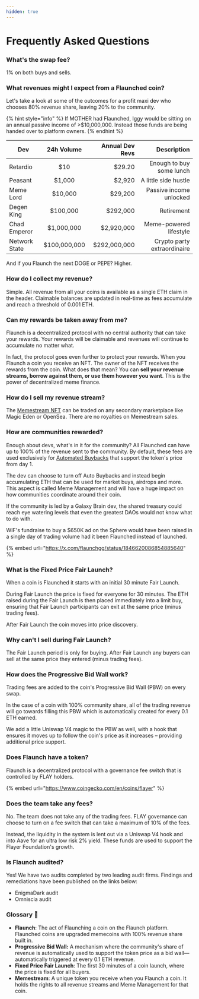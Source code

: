```yaml
---
hidden: true
---
```


# Frequently Asked Questions

### What's the swap fee? <a href="#what-revenues-might-i-expect" id="what-revenues-might-i-expect"></a>

1% on both buys and sells.

### What revenues might I expect from a Flaunched coin? <a href="#what-revenues-might-i-expect" id="what-revenues-might-i-expect"></a>

Let's take a look at some of the outcomes for a profit maxi dev who chooses 80% revenue share, leaving 20% to the community.

{% hint style="info" %}
If MOTHER had Flaunched, Iggy would be sitting on an annual passive income of >$10,000,000. Instead those funds are being handed over to platform owners.
{% endhint %}

| Dev           |  24h Volume  | Annual Dev Revs |                 Description |
| ------------- | :----------: | --------------: | --------------------------: |
| Retardio      |      $10     |          $29.20 |    Enough to buy some lunch |
| Peasant       |    $1,000    |          $2,920 |        A little side hustle |
| Meme Lord     |    $10,000   |         $29,200 |     Passive income unlocked |
| Degen King    |   $100,000   |        $292,000 |                  Retirement |
| Chad Emperor  |  $1,000,000  |      $2,920,000 |      Meme-powered lifestyle |
| Network State | $100,000,000 |    $292,000,000 | Crypto party extraordinaire |

And if you Flaunch the next DOGE or PEPE? Higher.

### How do I collect my revenue? <a href="#how-do-i-collect-my-revenue" id="how-do-i-collect-my-revenue"></a>

Simple. All revenue from all your coins is available as a single ETH claim in the header. Claimable balances are updated in real-time as fees accumulate and reach a threshold of 0.001 ETH.

### Can my rewards be taken away from me? <a href="#can-my-rewards-be-taken-away-from-me" id="can-my-rewards-be-taken-away-from-me"></a>

Flaunch is a decentralized protocol with no central authority that can take your rewards. Your rewards will be claimable and revenues will continue to accumulate no matter what.

In fact, the protocol goes even further to protect your rewards. When you Flaunch a coin you receive an NFT. The owner of the NFT receives the rewards from the coin. What does that mean? You can **sell your revenue streams, borrow against them, or use them however you want**. This is the power of decentralized meme finance.

### How do I sell my revenue stream?

The [Memestream NFT](../core-features/memestream.md) can be traded on any secondary marketplace like Magic Eden or OpenSea. There are no royalties on Memestream sales.

### How are communities rewarded? <a href="#how-are-communities-rewarded" id="how-are-communities-rewarded"></a>

Enough about devs, what's in it for the community? All Flaunched can have up to 100% of the revenue sent to the community. By default, these fees are used exclusively for [Automated Buybacks](../core-features/auto-buybacks.md) that support the token's price from day 1.

The dev can choose to turn off Auto Buybacks and instead begin accumulating ETH that can be used for market buys, airdrops and more. This aspect is called Meme Management and will have a huge impact on how communities coordinate around their coin.

If the community is led by a Galaxy Brain dev, the shared treasury could reach eye watering levels that even the greatest DAOs would not know what to do with.

WIF's fundraise to buy a $650K ad on the Sphere would have been raised in a single day of trading volume had it been Flaunched instead of launched.

{% embed url="https://x.com/flaunchgg/status/1846620086854885640" %}

### What is the Fixed Price Fair Launch? <a href="#fair-launch-explained" id="fair-launch-explained"></a>

When a coin is Flaunched it starts with an initial 30 minute Fair Launch.

During Fair Launch the price is fixed for everyone for 30 minutes. The ETH raised during the Fair Launch is then placed immediately into a limit buy, ensuring that Fair Launch participants can exit at the same price (minus trading fees).

After Fair Launch the coin moves into price discovery.

### Why can't I sell during Fair Launch? <a href="#why-cant-i-sell-during-fair-launch" id="why-cant-i-sell-during-fair-launch"></a>

The Fair Launch period is only for buying. After Fair Launch any buyers can sell at the same price they entered (minus trading fees).

### How does the Progressive Bid Wall work? <a href="#how-does-the-progressive-plunge-protection-work" id="how-does-the-progressive-plunge-protection-work"></a>

Trading fees are added to the coin's Progressive Bid Wall (PBW) on every swap.

In the case of a coin with 100% community share, all of the trading revenue will go towards filling this PBW which is automatically created for every 0.1 ETH earned.

We add a little Uniswap V4 magic to the PBW as well, with a hook that ensures it moves up to follow the coin's price as it increases – providing additional price support.

### Does Flaunch have a token? <a href="#does-flaunch-have-a-token" id="does-flaunch-have-a-token"></a>

Flaunch is a decentralized protocol with a governance fee switch that is controlled by FLAY holders.

{% embed url="https://www.coingecko.com/en/coins/flayer" %}

### Does the team take any fees? <a href="#does-the-team-take-any-fees" id="does-the-team-take-any-fees"></a>

No. The team does not take any of the trading fees. FLAY governance can choose to turn on a fee switch that can take a maximum of 10% of the fees.

Instead, the liquidity in the system is lent out via a Uniswap V4 hook and into Aave for an ultra low risk 2% yield. These funds are used to support the Flayer Foundation's growth.

### Is Flaunch audited? <a href="#is-flaunch-audited" id="is-flaunch-audited"></a>

Yes! We have two audits completed by two leading audit firms. Findings and remediations have been published on the links below:

* EnigmaDark audit
* Omniscia audit

### Glossary 📖 <a href="#glossary" id="glossary"></a>

* **Flaunch**: The act of Flaunching a coin on the Flaunch platform. Flaunched coins are upgraded memecoins with 100% revenue share built in.
* **Progressive Bid Wall:** A mechanism where the community's share of revenue is automatically used to support the token price as a bid wall—automatically triggered at every 0.1 ETH revenue.
* **Fixed Price Fair Launch**: The first 30 minutes of a coin launch, where the price is fixed for all buyers.
* **Memestream**: A unique token you receive when you Flaunch a coin. It holds the rights to all revenue streams and Meme Management for that coin.
